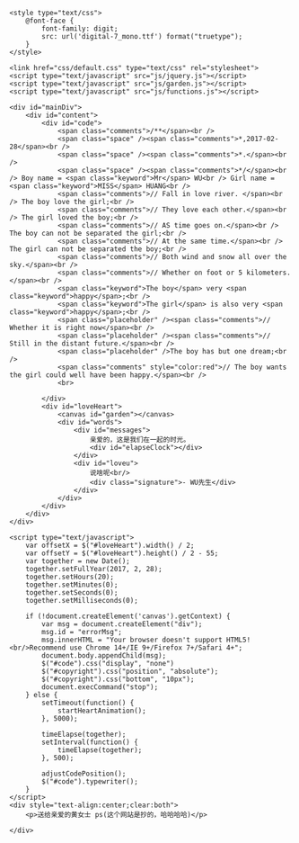 
<!DOCTYPE html PUBLIC "-//W3C//DTD XHTML 1.0 Transitional//EN" "http://www.w3.org/TR/xhtml1/DTD/xhtml1-transitional.dtd">
<html xmlns="http://www.w3.org/1999/xhtml">

<head>
    <meta http-equiv="Content-Type" content="text/html; charset=utf-8" />
    <title>那天他和她相遇</title>

    <style type="text/css">
        @font-face {
            font-family: digit;
            src: url('digital-7_mono.ttf') format("truetype");
        }
    </style>

    <link href="css/default.css" type="text/css" rel="stylesheet">
    <script type="text/javascript" src="js/jquery.js"></script>
    <script type="text/javascript" src="js/garden.js"></script>
    <script type="text/javascript" src="js/functions.js"></script>

</head>

<body>

    <div id="mainDiv">
        <div id="content">
            <div id="code">
                <span class="comments">/**</span><br />
                <span class="space" /><span class="comments">*,2017-02-28</span><br />
                <span class="space" /><span class="comments">*.</span><br />
                <span class="space" /><span class="comments">*/</span><br /> Boy name = <span class="keyword">Mr</span> WU<br /> Girl name = <span class="keyword">MISS</span> HUANG<br />
                <span class="comments">// Fall in love river. </span><br /> The boy love the girl;<br />
                <span class="comments">// They love each other.</span><br /> The girl loved the boy;<br />
                <span class="comments">// AS time goes on.</span><br /> The boy can not be separated the girl;<br />
                <span class="comments">// At the same time.</span><br /> The girl can not be separated the boy;<br />
                <span class="comments">// Both wind and snow all over the sky.</span><br />
                <span class="comments">// Whether on foot or 5 kilometers.</span><br />
                <span class="keyword">The boy</span> very <span class="keyword">happy</span>;<br />
                <span class="keyword">The girl</span> is also very <span class="keyword">happy</span>;<br />
                <span class="placeholder" /><span class="comments">// Whether it is right now</span><br />
                <span class="placeholder" /><span class="comments">// Still in the distant future.</span><br />
                <span class="placeholder" />The boy has but one dream;<br />
                <span class="comments" style="color:red">// The boy wants the girl could well have been happy.</span><br />
                <br>

            </div>
            <div id="loveHeart">
                <canvas id="garden"></canvas>
                <div id="words">
                    <div id="messages">
                        亲爱的，这是我们在一起的时光。
                        <div id="elapseClock"></div>
                    </div>
                    <div id="loveu">
                        说啥呢<br/>
                        <div class="signature">- WU先生</div>
                    </div>
                </div>
            </div>
        </div>
    </div>

    <script type="text/javascript">
        var offsetX = $("#loveHeart").width() / 2;
        var offsetY = $("#loveHeart").height() / 2 - 55;
        var together = new Date();
        together.setFullYear(2017, 2, 28);
        together.setHours(20);
        together.setMinutes(0);
        together.setSeconds(0);
        together.setMilliseconds(0);

        if (!document.createElement('canvas').getContext) {
            var msg = document.createElement("div");
            msg.id = "errorMsg";
            msg.innerHTML = "Your browser doesn't support HTML5!<br/>Recommend use Chrome 14+/IE 9+/Firefox 7+/Safari 4+";
            document.body.appendChild(msg);
            $("#code").css("display", "none")
            $("#copyright").css("position", "absolute");
            $("#copyright").css("bottom", "10px");
            document.execCommand("stop");
        } else {
            setTimeout(function() {
                startHeartAnimation();
            }, 5000);

            timeElapse(together);
            setInterval(function() {
                timeElapse(together);
            }, 500);

            adjustCodePosition();
            $("#code").typewriter();
        }
    </script>
    <div style="text-align:center;clear:both">
        <p>送给亲爱的黄女士 ps(这个网站是抄的，哈哈哈哈)</p>

    </div>
</body>

</html>
